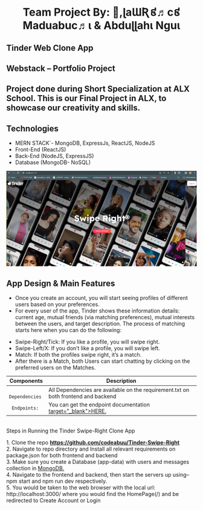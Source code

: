<h1 align="center">Team Project By: 👋,ɭaƜƦ៩♬c៩ Maduabuc♬ι & Abduɭɭahι Nguι </h1>

## Tinder Web Clone App

## Webstack – Portfolio Project

## Project done during Short Specialization at ALX School. This is our Final Project in ALX, to showcase our creativity and skills.

## Technologies

- MERN STACK`- MongoDB, ExpressJs, ReactJS, NodeJS
- Front-End (ReactJS)
- Back-End (NodeJS, ExpressJS)
- Database (MongoDB- NoSQL)

![Landing Page](https://github.com/codeabuu/Tinder-Swipe-Right/blob/main/SignIn%20Console.png)

## App Design & Main Features

- Once you create an account, you will start seeing profiles of different users based on your preferences.
- For every user of the app, Tinder shows these information details: current age, mutual friends (via matching preferences), mutual interests between the users, and target description. The process of matching starts here when you can do the following:

* Swipe-Right/Tick: If you like a profile, you will swipe right.
* Swipe-Left/X: If you don’t like a profile, you will swipe left.
* Match: If both the profiles swipe right, it’s a match.
* After there is a Match, both Users can start chatting by clicking on the preferred users on the Matches.

| Components      | Description                                                                                                                                                                                     |
| --------------- | ----------------------------------------------------------------------------------------------------------------------------------------------------------------------------------------------- |
| ` Dependencies` | All Dependencies are available on the requirement.txt on both frontend and backend                                                                                                              |
| ` Endpoints:`   | You can get the endpoint documentation <a href= "https://docs.google.com/document/d/11hq85J4RLMP7Ghn0Uraix8e3Q2VWVxE1/edit?usp=sharing&ouid=108776614189239131961&rtpof=true&sd=true"> target="_blank">HERE.</a>  |

<br>Steps in Running the Tinder Swipe-Right Clone App</br>

<l1> 1. Clone the repo <b>https://github.com/codeabuu/Tinder-Swipe-Right</b></l1><br>
<l1> 2. Navigate to repo directory and Install all relevant requirements on package.json for both frontend and backend</l1><br>
<l1> 3. Make sure you create a Database (app-data) with users and messages collection in <a href="https://www.mongodb.com/"> MongoDB.</a></l1><br>
<l1> 4. Navigate to the frontend and backend, then start the servers up using– npm start and npm run dev respectively.</l1><br>
<l1> 5. You would be taken to the web browser with the local url: http://localhost:3000/ where you would find the HomePage(/) and be redirected to Create Account or Login</l1><br>

